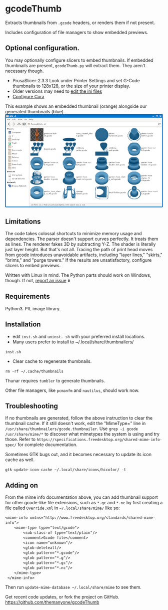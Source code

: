 # gcodeThumb
Extracts thumbnails from `.gcode` headers, or renders them if not present.

Includes configuration of file managers to show embedded previews.

## Optional configuration.
You may optionally configure slicers to embed thumbnails.
If embedded thumbnails are present, `gcodeThumb.py` will extract them. They aren't necessary though.
  * PrusaSlicer-2.3.3 Look under Printer Settings and set G-Code thumbnails to 128x128, or the size of your printer display.
  * Older versions may need to [edit the ini files](https://duckduckgo.com/?q=Prusa+printer.ini+embed+thumbnails&ia=web)
  * [Configure Cura](https://github.com/Razor10021990/SnapmakerGcodeWriter)

This example shows an embedded thumbnail (orange) alongside our generated thumbnails (blue).
![example](example.png)

## Limitations
The code takes colossal shortcuts to minimize memory usage and dependencies. The parser doesn't support curves perfectly. It treats them as lines. The renderer fakes 3D by subtracting Y-Z. The shader is literally just layer height. But that's not all. Tracing the path of print head moves from gcode introduces unavoidable artifacts, including "layer lines," "skirts," "brims," and "purge towers." If the results are unsatisfactory, configure slicers to embed previews.

Written with Linux in mind. The Python parts should work on Windows, though. If not, [report an issue](https://github.com/themanyone/gcodeThumb/issues) ⏫ 

## Requirements
Python3. PIL image library.

## Installation

   * edit `inst.sh` and `uninst. sh` with your preferred install locations.
   * Many users prefer to install to ~/.local/share/thumbnailers/

`inst.sh`

   * Clear cache to regenerate thumbnails.

`rm -rf ~/.cache/thumbnails`

Thunar requires `tumbler` to generate thumbnails.

Other file managers, like `pcmanfm` and `nautilus`, should work now.

## Troubleshooting

If no thumbnails are generated, follow the above instruction to clear the thumbnail cache. If it still doesn't work, edit the "MimeType=" line in `/usr/share/thumbnailers/gcode.thumbnailer`. Use `grep -i gcode /usr/share/mime/*` to discover what mimetypes the system is using and try those. Refer to `https://specifications.freedesktop.org/shared-mime-info-spec/` for complete documentation.

Sometimes GTK bugs out, and it becomes necessary to update its icon cache as well.

`gtk-update-icon-cache ~/.local/share/icons/hicolor/ -t`

## Adding on

From the mime info documentation above, you can add thumbnail support for other gcode-like file extensions, such as `*.gc` and `*.nc` by first creating a file called `Override.xml` in `~/.local/share/mime/` like so:

```<?xml version="1.0" encoding="UTF-8"?>
<mime-info xmlns="http://www.freedesktop.org/standards/shared-mime-info">
    <mime-type type="text/gcode">
        <sub-class-of type="text/plain"/>
        <comment>Gcode file</comment>
        <icon name="unknown"/>
        <glob-deleteall/>
        <glob pattern="*.gcode"/>
        <glob pattern="*.g"/>
        <glob pattern="*.gc"/>
        <glob pattern="*.nc"/>
    </mime-type>
 </mime-info>
 ```
Then run `update-mime-database ~/.local/share/mime` to see them.

Get recent code updates, or fork the project on GitHub. https://github.com/themanyone/gcodeThumb
